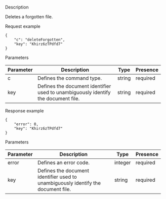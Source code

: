 Description

Deletes a forgotten file.

Request example

```
{
    "c": "deleteForgotten",
    "key": "Khirz6zTPdfd7"
}
```

Parameters

| Parameter | Description                                                                       | Type   | Presence |
| --------- | --------------------------------------------------------------------------------- | ------ | -------- |
| c         | Defines the command type.                                                         | string | required |
| key       | Defines the document identifier used to unambiguously identify the document file. | string | required |

Response example

```
{
    "error": 0,
    "key": "Khirz6zTPdfd7"
}
```

Parameters

| Parameter | Description                                                                       | Type    | Presence |
| --------- | --------------------------------------------------------------------------------- | ------- | -------- |
| error     | Defines an error code.                                                            | integer | required |
| key       | Defines the document identifier used to unambiguously identify the document file. | string  | required |
